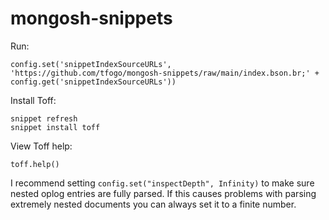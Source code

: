 # mongosh-snippets

Run:

```
config.set('snippetIndexSourceURLs', 'https://github.com/tfogo/mongosh-snippets/raw/main/index.bson.br;' + config.get('snippetIndexSourceURLs'))
```

Install Toff:

```
snippet refresh
snippet install toff
```

View Toff help:

```
toff.help()
```

I recommend setting `config.set("inspectDepth", Infinity)` to make sure nested oplog entries are fully parsed. If this causes problems with parsing extremely nested documents you can always set it to a finite number. 